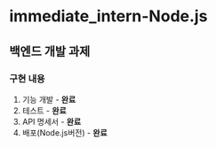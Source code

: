 # immediate_intern-Node.js
 
## 백엔드 개발 과제
### 구현 내용
1. 기능 개발 - **완료**<br>
2. 테스트 - **완료**<br>
3. API 명세서 - **완료**<br>
4. 배포(Node.js버전) - **완료**<br>
